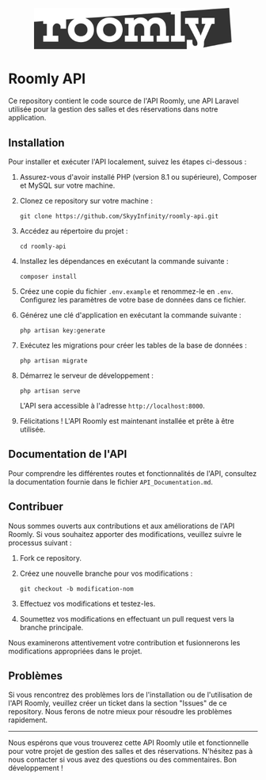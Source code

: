 <p align="center"><a href="https://github.com/SkyyInfinity/roomly-api" target="_blank"><img src="./public/images/logo.svg" width="400" alt="Roomly Logo"></a></p>

# Roomly API

Ce repository contient le code source de l'API Roomly, une API Laravel utilisée pour la gestion des salles et des réservations dans notre application.

## Installation

Pour installer et exécuter l'API localement, suivez les étapes ci-dessous :

1. Assurez-vous d'avoir installé PHP (version 8.1 ou supérieure), Composer et MySQL sur votre machine.

2. Clonez ce repository sur votre machine :

   ```shell
   git clone https://github.com/SkyyInfinity/roomly-api.git
   ```

3. Accédez au répertoire du projet :

   ```shell
   cd roomly-api
   ```

4. Installez les dépendances en exécutant la commande suivante :

   ```shell
   composer install
   ```

5. Créez une copie du fichier `.env.example` et renommez-le en `.env`. Configurez les paramètres de votre base de données dans ce fichier.

6. Générez une clé d'application en exécutant la commande suivante :

   ```shell
   php artisan key:generate
   ```

7. Exécutez les migrations pour créer les tables de la base de données :

   ```shell
   php artisan migrate
   ```

8. Démarrez le serveur de développement :

   ```shell
   php artisan serve
   ```

   L'API sera accessible à l'adresse `http://localhost:8000`.

9. Félicitations ! L'API Roomly est maintenant installée et prête à être utilisée.

## Documentation de l'API

Pour comprendre les différentes routes et fonctionnalités de l'API, consultez la documentation fournie dans le fichier `API_Documentation.md`.

## Contribuer

Nous sommes ouverts aux contributions et aux améliorations de l'API Roomly. Si vous souhaitez apporter des modifications, veuillez suivre le processus suivant :

1. Fork ce repository.

2. Créez une nouvelle branche pour vos modifications :

   ```shell
   git checkout -b modification-nom
   ```

3. Effectuez vos modifications et testez-les.

4. Soumettez vos modifications en effectuant un pull request vers la branche principale.

Nous examinerons attentivement votre contribution et fusionnerons les modifications appropriées dans le projet.

## Problèmes

Si vous rencontrez des problèmes lors de l'installation ou de l'utilisation de l'API Roomly, veuillez créer un ticket dans la section "Issues" de ce repository. Nous ferons de notre mieux pour résoudre les problèmes rapidement.

---

Nous espérons que vous trouverez cette API Roomly utile et fonctionnelle pour votre projet de gestion des salles et des réservations. N'hésitez pas à nous contacter si vous avez des questions ou des commentaires. Bon développement !